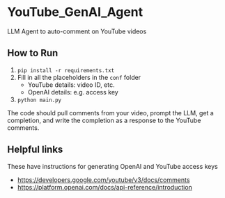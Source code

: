 # YouTube_GenAI_Agent
LLM Agent to auto-comment on YouTube videos

## How to Run
1. `pip install -r requirements.txt`
2. Fill in all the placeholders in the `conf` folder
   - YouTube details: video ID, etc.
   - OpenAI details: e.g. access key
3. `python main.py`

The code should pull comments from your video, prompt the LLM, get a completion, and write the completion as a response to the YouTube comments.

## Helpful links
These have instructions for generating OpenAI and YouTube access keys
* https://developers.google.com/youtube/v3/docs/comments
* https://platform.openai.com/docs/api-reference/introduction

